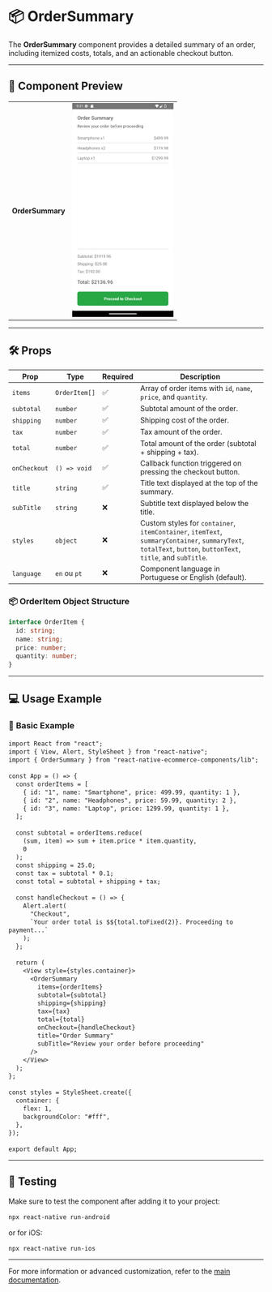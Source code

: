# 📦 **OrderSummary**

The **OrderSummary** component provides a detailed summary of an order, including itemized costs, totals, and an actionable checkout button.

---

## 📸 **Component Preview**

<table>
  <tr>
    <td><strong>OrderSummary</strong></td>
    <td><img src="../../Images/OrderSummary.png" alt="OrderSummary" width="200"/></td>
  </tr>
</table>

---

## 🛠️ **Props**

| Prop         | Type          | Required | Description                                                                                                                                                  |
| ------------ | ------------- | -------- | ------------------------------------------------------------------------------------------------------------------------------------------------------------ |
| `items`      | `OrderItem[]` | ✅       | Array of order items with `id`, `name`, `price`, and `quantity`.                                                                                             |
| `subtotal`   | `number`      | ✅       | Subtotal amount of the order.                                                                                                                                |
| `shipping`   | `number`      | ✅       | Shipping cost of the order.                                                                                                                                  |
| `tax`        | `number`      | ✅       | Tax amount of the order.                                                                                                                                     |
| `total`      | `number`      | ✅       | Total amount of the order (subtotal + shipping + tax).                                                                                                       |
| `onCheckout` | `() => void`  | ✅       | Callback function triggered on pressing the checkout button.                                                                                                 |
| `title`      | `string`      | ✅       | Title text displayed at the top of the summary.                                                                                                              |
| `subTitle`   | `string`      | ❌       | Subtitle text displayed below the title.                                                                                                                     |
| `styles`     | `object`      | ❌       | Custom styles for `container`, `itemContainer`, `itemText`, `summaryContainer`, `summaryText`, `totalText`, `button`, `buttonText`, `title`, and `subTitle`. |
| `language`         | `en` ou `pt`                 | ❌          | Component language in Portuguese or English (default). |

### 📦 **OrderItem Object Structure**

```ts
interface OrderItem {
  id: string;
  name: string;
  price: number;
  quantity: number;
}
```

---

## 💻 **Usage Example**

### 📝 **Basic Example**

```tsx
import React from "react";
import { View, Alert, StyleSheet } from "react-native";
import { OrderSummary } from "react-native-ecommerce-components/lib";

const App = () => {
  const orderItems = [
    { id: "1", name: "Smartphone", price: 499.99, quantity: 1 },
    { id: "2", name: "Headphones", price: 59.99, quantity: 2 },
    { id: "3", name: "Laptop", price: 1299.99, quantity: 1 },
  ];

  const subtotal = orderItems.reduce(
    (sum, item) => sum + item.price * item.quantity,
    0
  );
  const shipping = 25.0;
  const tax = subtotal * 0.1;
  const total = subtotal + shipping + tax;

  const handleCheckout = () => {
    Alert.alert(
      "Checkout",
      `Your order total is $${total.toFixed(2)}. Proceeding to payment...`
    );
  };

  return (
    <View style={styles.container}>
      <OrderSummary
        items={orderItems}
        subtotal={subtotal}
        shipping={shipping}
        tax={tax}
        total={total}
        onCheckout={handleCheckout}
        title="Order Summary"
        subTitle="Review your order before proceeding"
      />
    </View>
  );
};

const styles = StyleSheet.create({
  container: {
    flex: 1,
    backgroundColor: "#fff",
  },
});

export default App;
```

---

## 🧪 **Testing**

Make sure to test the component after adding it to your project:

```sh
npx react-native run-android
```

or for iOS:

```sh
npx react-native run-ios
```

---

For more information or advanced customization, refer to the [main documentation](../../README.md).
